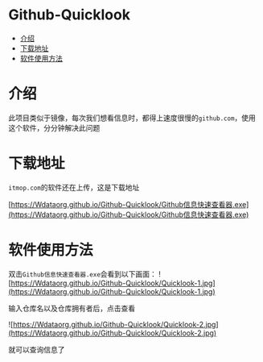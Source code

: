 # Github-Quicklook

- [介绍](#介绍)
- [下载地址](#下载地址)
- [软件使用方法](#软件使用方法)

# 介绍

此项目类似于镜像，每次我们想看信息时，都得上速度很慢的`github.com`，使用这个软件，分分钟解决此问题

# 下载地址

`itmop.com`的软件还在上传，这是下载地址

[https://Wdataorg.github.io/Github-Quicklook/Github信息快速查看器.exe](https://Wdataorg.github.io/Github-Quicklook/Github信息快速查看器.exe)

# 软件使用方法

双击`Github信息快速查看器.exe`会看到以下画面：
![https://Wdataorg.github.io/Github-Quicklook/Quicklook-1.jpg](https://Wdataorg.github.io/Github-Quicklook/Quicklook-1.jpg)

输入仓库名以及仓库拥有者后，点击查看

![https://Wdataorg.github.io/Github-Quicklook/Quicklook-2.jpg](https://Wdataorg.github.io/Github-Quicklook/Quicklook-2.jpg)

就可以查询信息了